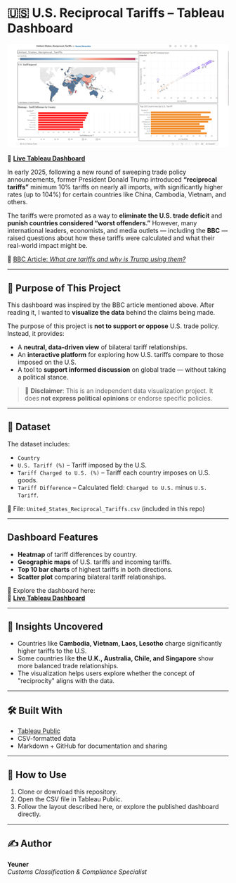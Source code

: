 # 🇺🇸 U.S. Reciprocal Tariffs – Tableau Dashboard
![Dashboard Preview](https://github.com/Yeuner/DataAnalystPortfolio/blob/main/Tableau/United_States_Reciprocal_Tariffs/United_States_Reciprocal_Tariffs.png?raw=true)


🔗 [**Live Tableau Dashboard**](https://public.tableau.com/views/United_States_Reciprocal_Tariffs/United_States_Reciprocal_Tariffs?:language=es-ES&publish=yes&:sid=&:redirect=auth&:display_count=n&:origin=viz_share_link)


In early 2025, following a new round of sweeping trade policy announcements, former President Donald Trump introduced **“reciprocal tariffs”** minimum 10% tariffs on nearly all imports, with significantly higher rates (up to 104%) for certain countries like China, Cambodia, Vietnam, and others.

The tariffs were promoted as a way to **eliminate the U.S. trade deficit** and **punish countries considered “worst offenders.”** However, many international leaders, economists, and media outlets — including the **BBC** — raised questions about how these tariffs were calculated and what their real-world impact might be.

🔗 [BBC Article: *What are tariffs and why is Trump using them?*](https://www.bbc.com/news/articles/cn93e12rypgo)

---

## 🎯 Purpose of This Project

This dashboard was inspired by the BBC article mentioned above. After reading it, I wanted to **visualize the data** behind the claims being made.

The purpose of this project is **not to support or oppose** U.S. trade policy. Instead, it provides:
- A **neutral, data-driven view** of bilateral tariff relationships.
- An **interactive platform** for exploring how U.S. tariffs compare to those imposed on the U.S.
- A tool to **support informed discussion** on global trade — without taking a political stance.

> 📌 **Disclaimer**: This is an independent data visualization project. It does **not express political opinions** or endorse specific policies.

---

## 📁 Dataset

The dataset includes:
- `Country`
- `U.S. Tariff (%)` – Tariff imposed by the U.S.
- `Tariff Charged to U.S. (%)` – Tariff each country imposes on U.S. goods.
- `Tariff Difference` – Calculated field: `Charged to U.S.` minus `U.S. Tariff`.

📄 File: `United_States_Reciprocal_Tariffs.csv` (included in this repo)

---

##  Dashboard Features

- **Heatmap** of tariff differences by country.
- **Geographic maps** of U.S. tariffs and incoming tariffs.
- **Top 10 bar charts** of highest tariffs in both directions.
- **Scatter plot** comparing bilateral tariff relationships.

🎯 Explore the dashboard here:  
🔗 [**Live Tableau Dashboard**](https://public.tableau.com/views/United_States_Reciprocal_Tariffs/United_States_Reciprocal_Tariffs?:language=es-ES&publish=yes&:sid=&:redirect=auth&:display_count=n&:origin=viz_share_link)

---

## 🧠 Insights Uncovered

- Countries like **Cambodia, Vietnam, Laos, Lesotho** charge significantly higher tariffs to the U.S.
- Some countries like **the U.K., Australia, Chile, and Singapore** show more balanced trade relationships.
- The visualization helps users explore whether the concept of "reciprocity" aligns with the data.

---

## 🛠️ Built With

- [Tableau Public](https://public.tableau.com/)
- CSV-formatted data
- Markdown + GitHub for documentation and sharing

---

## 📌 How to Use

1. Clone or download this repository.
2. Open the CSV file in Tableau Public.
3. Follow the layout described here, or explore the published dashboard directly.

---

## ✍️ Author

**Yeuner**  
*Customs Classification & Compliance Specialist*  
